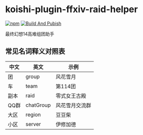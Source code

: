 # koishi-plugin-ffxiv-raid-helper

[![npm](https://img.shields.io/npm/v/koishi-plugin-ffxiv-raid-helper?style=flat-square)](https://www.npmjs.com/package/koishi-plugin-ffxiv-raid-helper) [![Build And Pubish](https://github.com/AidonCason/koishi-plugin-ffxiv-raid-helper/actions/workflows/npm-publish.yml/badge.svg)](https://github.com/AidonCason/koishi-plugin-ffxiv-raid-helper/actions/workflows/npm-publish.yml)

最终幻想14高难组团助手



## 常见名词释义对照表

| 中文 | 英文      | 示例           |
| ---- | --------- | -------------- |
| 团   | group     | 风花雪月       |
| 车   | team      | 第114团        |
| 副本 | raid      | 零式女王古殿   |
| QQ群 | chatGroup | 风花雪月交流群 |
| 大区 | region    | 豆豆柴         |
| 小区 | server    | 伊修加德       |

